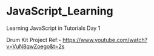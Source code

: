 # JavaScript_Learning
Learning JavaScript in Tutorials
Day 1 

Drum Kit Project
Ref:- https://www.youtube.com/watch?v=VuN8qwZoego&t=2s
